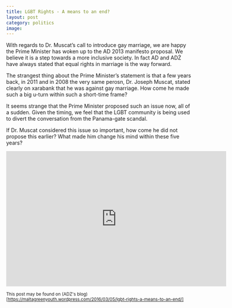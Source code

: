 ```yaml
---
title: LGBT Rights - A means to an end?
layout: post
category: politics
image: 
---
```


With regards to Dr. Muscat’s call to introduce gay marriage, we are happy the Prime Minister has woken up to the AD 2013 manifesto proposal.  We believe it is a step towards a more inclusive society.  In fact AD and ADŻ have always stated that equal rights in marriage is the way forward.

The strangest thing about the Prime Minister’s statement is that a few years back, in 2011 and in 2008 the very same perosn, Dr. Joseph Muscat, stated clearly on xarabank that he was against gay marriage.  How come he made such a big u-turn within such a short-time frame?

It seems strange that the Prime Minister proposed such an issue now, all of a sudden.  Given the timing, we feel that the LGBT community is being used to divert the conversation from the Panama-gate scandal.

If Dr. Muscat considered this issue so important, how come he did not propose this earlier?  What made him change his mind within these five years?

<iframe width="593" height="364" src="https://www.youtube.com/embed/IXRexqVXaS8" frameborder="0" allowfullscreen></iframe>

<small>This post may be found on (ADZ's blog)[https://maltagreenyouth.wordpress.com/2016/03/05/lgbt-rights-a-means-to-an-end/]</small>
